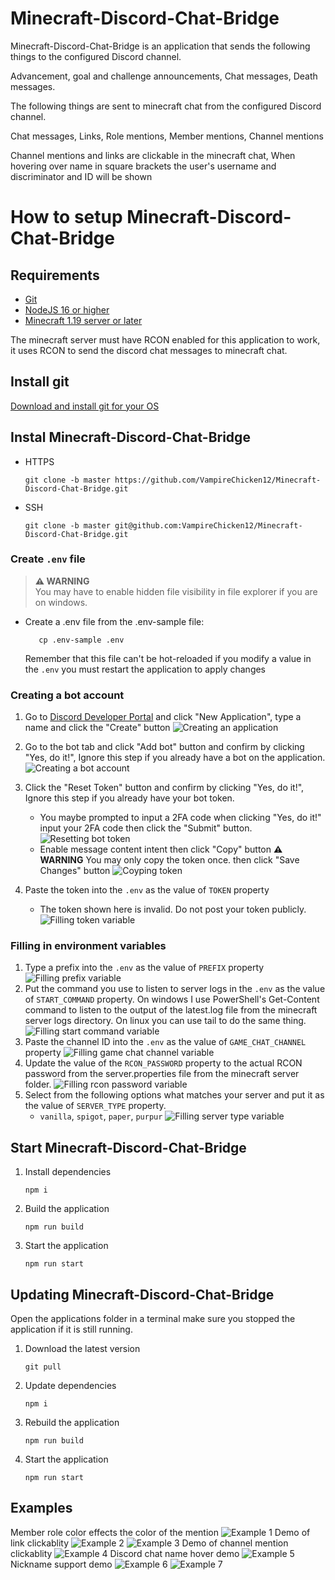 # Minecraft-Discord-Chat-Bridge

Minecraft-Discord-Chat-Bridge is an application that sends the following things to the configured Discord channel.

Advancement, goal and challenge announcements, Chat messages, Death messages.

The following things are sent to minecraft chat from the configured Discord channel.

Chat messages, Links, Role mentions, Member mentions, Channel mentions

Channel mentions and links are clickable in the minecraft chat, When hovering over name in square brackets the user's username and discriminator and ID will be shown

# How to setup Minecraft-Discord-Chat-Bridge

## Requirements

- [Git](https://git-scm.com/downloads)
- [NodeJS 16 or higher](https://nodejs.org/en/download/)
- [Minecraft 1.19 server or later](https://www.minecraft.net/en-us/download/server)

The minecraft server must have RCON enabled for this application to work, it uses RCON to send the discord chat messages to minecraft chat.

## Install git

[Download and install git for your OS](https://git-scm.com/download)

## Instal Minecraft-Discord-Chat-Bridge

- HTTPS

  ```
  git clone -b master https://github.com/VampireChicken12/Minecraft-Discord-Chat-Bridge.git
  ```

- SSH
  ```
  git clone -b master git@github.com:VampireChicken12/Minecraft-Discord-Chat-Bridge.git
  ```

### Create `.env` file

> **⚠ WARNING**  
> You may have to enable hidden file visibility in file explorer if you are on windows.

- Create a .env file from the .env-sample file:

  ```
     cp .env-sample .env
  ```

  Remember that this file can't be hot-reloaded if you modify a value in the `.env` you must restart the application to apply changes

### Creating a bot account

1. Go to [Discord Developer Portal](https://discord.com/developers/applications/) and click "New Application", type a name and click the "Create" button
   ![Creating an application](https://img.hikari-bot.com/3VyEBBGaA.png)
2. Go to the bot tab and click "Add bot" button and confirm by clicking "Yes, do it!", Ignore this step if you already have a bot on the application.
   ![Creating a bot account](https://img.hikari-bot.com/yhgkcwIZW.png)
3. Click the "Reset Token" button and confirm by clicking "Yes, do it!", Ignore this step if you already have your bot token.

   - You maybe prompted to input a 2FA code when clicking "Yes, do it!" input your 2FA code then click the "Submit" button.
     ![Resetting bot token](https://img.hikari-bot.com/FEhtMyysc.png)
   - Enable message content intent then click "Copy" button **⚠ WARNING** You may only copy the token once. then click "Save Changes" button ![Coyping token](https://img.hikari-bot.com/sPYLfYEbD.png)

4. Paste the token into the `.env` as the value of `TOKEN` property
   - The token shown here is invalid. Do not post your token publicly.
     ![Filling token variable](https://img.hikari-bot.com/y0OVSPrKg.png)

### Filling in environment variables

1. Type a prefix into the `.env` as the value of `PREFIX` property
   ![Filling prefix variable](https://img.hikari-bot.com/4PwHtQvhm.png)
2. Put the command you use to listen to server logs in the `.env` as the value of `START_COMMAND` property. On windows I use PowerShell's Get-Content command to listen to the output of the latest.log file from the minecraft server logs directory. On linux you can use tail to do the same thing.
   ![Filling start command variable](https://img.hikari-bot.com/Jr5bkueM3.png)
3. Paste the channel ID into the `.env` as the value of `GAME_CHAT_CHANNEL` property
   ![Filling game chat channel variable](https://img.hikari-bot.com/zadle6LrU.png)
4. Update the value of the `RCON_PASSWORD` property to the actual RCON password from the server.properties file from the minecraft server folder.
   ![Filling rcon password variable](https://img.hikari-bot.com/HLMXU1t9C.png)
5. Select from the following options what matches your server and put it as the value of `SERVER_TYPE` property.
   - `vanilla`, `spigot`, `paper`, `purpur`
     ![Filling server type variable](https://img.hikari-bot.com/EjsNaCyoH.png)

## Start Minecraft-Discord-Chat-Bridge

1. Install dependencies

   ```
   npm i
   ```

2. Build the application

   ```
   npm run build
   ```

3. Start the application
   ```
   npm run start
   ```

## Updating Minecraft-Discord-Chat-Bridge

Open the applications folder in a terminal make sure you stopped the application if it is still running.

1. Download the latest version
   ```
   git pull
   ```
2. Update dependencies

   ```
   npm i
   ```

3. Rebuild the application

   ```
   npm run build
   ```

4. Start the application
   ```
   npm run start
   ```

## Examples

Member role color effects the color of the mention
![Example 1](https://user-images.githubusercontent.com/45531575/180667735-379c6efb-7de6-4858-bb9a-c426ada54570.png)
Demo of link clickablity
![Example 2](https://user-images.githubusercontent.com/45531575/180667874-336da769-de6f-4f63-a455-12cb3da1ca3e.png)
![Example 3](https://user-images.githubusercontent.com/45531575/180667878-aeed6f4c-5ed7-4abf-a3c8-b8c76a4987f8.png)
Demo of channel mention clickablity
![Example 4](https://user-images.githubusercontent.com/45531575/180667715-472d91e0-d9d5-4b03-9b5d-9ce802408580.png)
Discord chat name hover demo
![Example 5](https://user-images.githubusercontent.com/45531575/180667890-daa4c061-efd9-4512-ba43-2897563515d1.png)
Nickname support demo
![Example 6](https://user-images.githubusercontent.com/45531575/180667902-58eedf42-47ac-4995-afaa-96fefd65f274.png)
![Example 7](https://user-images.githubusercontent.com/45531575/180667905-a188ec8e-97d3-4c8c-8f8e-f4c45abef021.png)
